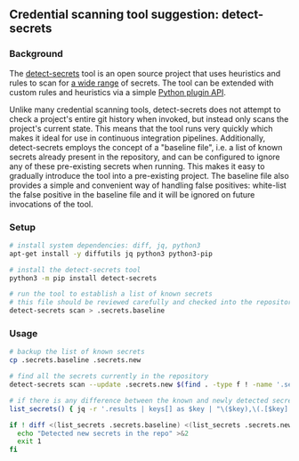 ## Credential scanning tool suggestion: detect-secrets

### Background

The [detect-secrets](https://github.com/Yelp/detect-secrets) tool is an open source project that uses heuristics and rules to scan for [a wide range](https://github.com/Yelp/detect-secrets#currently-supported-plugins) of secrets. The tool can be extended with custom rules and heuristics via a simple [Python plugin API](https://github.com/Yelp/detect-secrets/blob/a9dff60/detect_secrets/plugins/base.py#L27-L49).

Unlike many credential scanning tools, detect-secrets does not attempt to check a project's entire git history when invoked, but instead only scans the project's current state. This means that the tool runs very quickly which makes it ideal for use in continuous integration pipelines. Additionally, detect-secrets employs the concept of a "baseline file", i.e. a list of known secrets already present in the repository, and can be configured to ignore any of these pre-existing secrets when running. This makes it easy to gradually introduce the tool into a pre-existing project. The baseline file also provides a simple and convenient way of handling false positives: white-list the false positive in the baseline file and it will be ignored on future invocations of the tool.

### Setup

```sh
# install system dependencies: diff, jq, python3
apt-get install -y diffutils jq python3 python3-pip

# install the detect-secrets tool
python3 -m pip install detect-secrets

# run the tool to establish a list of known secrets
# this file should be reviewed carefully and checked into the repository
detect-secrets scan > .secrets.baseline
```

### Usage

```sh
# backup the list of known secrets
cp .secrets.baseline .secrets.new

# find all the secrets currently in the repository
detect-secrets scan --update .secrets.new $(find . -type f ! -name '.secrets.*' ! -path '*/.git*')

# if there is any difference between the known and newly detected secrets, break the build
list_secrets() { jq -r '.results | keys[] as $key | "\($key),\(.[$key] | .[] | .hashed_secret)"' "$1" | sort; }

if ! diff <(list_secrets .secrets.baseline) <(list_secrets .secrets.new) >&2; then
  echo "Detected new secrets in the repo" >&2
  exit 1
fi
```
